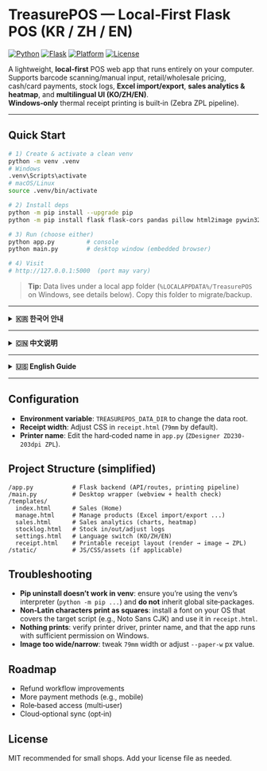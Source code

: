 # TreasurePOS — Local‑First Flask POS (KR / ZH / EN)

[![Python](https://img.shields.io/badge/Python-3.10%2B-blue)](https://www.python.org/)
[![Flask](https://img.shields.io/badge/Flask-2.x-lightgrey)](https://flask.palletsprojects.com/)
[![Platform](https://img.shields.io/badge/Platform-Windows%20%7C%20macOS%20%7C%20Linux-informational)](#)
[![License](https://img.shields.io/badge/License-MIT%20(recommended)-green)](#license)

A lightweight, **local‑first** POS web app that runs entirely on your computer. Supports barcode scanning/manual input, retail/wholesale pricing, cash/card payments, stock logs, **Excel import/export**, **sales analytics & heatmap**, and **multilingual UI (KO/ZH/EN)**.  
**Windows‑only** thermal receipt printing is built‑in (Zebra ZPL pipeline).

---

## Quick Start
```bash
# 1) Create & activate a clean venv
python -m venv .venv
# Windows
.venv\Scripts\activate
# macOS/Linux
source .venv/bin/activate

# 2) Install deps
python -m pip install --upgrade pip
python -m pip install flask flask-cors pandas pillow html2image pywin32

# 3) Run (choose either)
python app.py         # console
python main.py        # desktop window (embedded browser)

# 4) Visit
# http://127.0.0.1:5000  (port may vary)
```

> **Tip:** Data lives under a local app folder (`%LOCALAPPDATA%/TreasurePOS` on Windows, see details below). Copy this folder to migrate/backup.

---

<details>
<summary><b>🇰🇷 한국어 안내</b></summary>

### 개요
TreasurePOS는 로컬에서 실행되는 경량 POS 웹앱입니다. 바코드 스캔/수기 입력, 소매/도매가 전환, 결제수단(현금/카드) 선택, 재고 입·출고 기록, 매출 통계/히트맵, Excel Import/Export, 언어 전환(한국어/中文/English)을 지원합니다.

### 🔶 주요 특장점 (Highlights)
- **영수증 폭 고정 79mm (≈624px @ 203dpi)** — 기본값 79mm. `receipt.html`의 CSS에서 손쉽게 변경 가능합니다.
  ```css
  :root { --paper-w: 624px; }   /* ≈79mm @203dpi */
  .receipt { width: 79mm; }     /* mm 단위도 직접 사용 가능 */
  ```
- **기본 프린터: Zebra ZD230** — `app.py`에 프린터 이름이 하드코딩되어 있습니다. 환경에 맞게 수정하면 다른 Zebra/열감열 프린터도 동작합니다.
  ```python
  printer_name = "ZDesigner ZD230-203dpi ZPL"
  ```
- **Zebra 언어팩(다국어 폰트) 불필요** — `receipt.html`을 이미지로 렌더링 후 ZPL 그래픽으로 전송하므로, OS에 해당 언어 폰트만 설치되어 있으면 **한/중/영 등 유니코드 텍스트를 그대로 출력**합니다. 현재 샘플은 한국어이며, `receipt.html`을 수정해 **임의의 언어**로 변경 가능.
- **설정 페이지에서 UI 언어 전환** — Settings에서 한국어/中文/English 즉시 전환.

### 주요 화면
- **판매(홈)**: 스캔/수기 입력, 검색/카테고리, 장바구니, 소매/도매가, 현금/카드 결제, 잔돈/영수증 출력  
- **상품관리**: Excel Import/Export, 이미지, 단종/품절, 카테고리·사이즈 정규화(pants→bottom 자동 보정)  
- **매출**: 기간/결제수단 필터, 일/주/월/년 집계, Top10, 요일×시간 히트맵, 환불/삭제  
- **입출고**: 날짜/바코드별 입고/출고/조정 기록, 내보내기  
- **설정**: 언어 전환(한국어/English/中文)

### 설치
```bash
python -m pip install flask flask-cors pandas pillow html2image pywin32
```

### 실행
```bash
python app.py      # 개발 콘솔
python main.py     # 데스크탑 창(내장 브라우저)
```

### 데이터 경로
- Windows: `%LOCALAPPDATA%/TreasurePOS`  
- macOS: `~/Library/Application Support/TreasurePOS`  
- Linux: `~/.local/share/treasurepos`  
- 환경변수 `TREASUREPOS_DATA_DIR`로 변경 가능

### Excel Import/Export
- **Export**: `상품관리 → 내보내기` (Excel/CSV)
- **Import**: `상품관리 → 가져오기` (권장 열)
  ```text
  barcode, name, price, wholesale_price, qty, category, size, status, image
  ```
- 카테고리 보정: `pants` → `bottom` 자동 정규화

### 매출 분석
- 일/주/월/년 집계, Top10, 요일×시간 히트맵
- 결제수단(현금/카드) 필터 및 CSV/Excel 내보내기

### 영수증 출력(Windows)
- ZPL 호환 프린터(예: Zebra ZD230) 권장
- 드라이버 설치 후 코드의 프린터 이름을 환경에 맞게 수정
- 결제 완료 후 **영수증 출력** 버튼 클릭

</details>

---

<details>
<summary><b>🇨🇳 中文说明</b></summary>

### 简介
TreasurePOS 是一款**本地运行**的轻量级 POS 网页应用。支持条码扫描/手输、零售价/批发价切换、付款方式（现金/刷卡）、库存出入库记录、销售统计与热力图、Excel 导入/导出，以及多语言（韩/中/英）切换。

### 🔶 亮点 (Highlights)
- **票据宽度固定 79mm（≈624px @ 203dpi）** — 默认 79mm，可在 `receipt.html` 的 CSS 里修改：
  ```css
  :root { --paper-w: 624px; }   /* ≈79mm @203dpi */
  .receipt { width: 79mm; }     /* 也可直接使用毫米单位 */
  ```
- **默认打印机：Zebra ZD230** — `app.py` 里硬编码打印机名称。按实际环境调整即可兼容其他 Zebra/热敏机。
  ```python
  printer_name = "ZDesigner ZD230-203dpi ZPL"
  ```
- **无需购买 Zebra 语言包** — 小票由 `receipt.html` 渲染为图片，再以 ZPL 图像方式发送；只要系统装有相应字体，就能直接打印 **中/韩/英等任意 Unicode 文本**。当前示例为韩文，可在 `receipt.html` 修改文本/字体以支持 **任意语言**。
- **设置页切换 UI 语言** — Settings 页面可在 中文 / 한국어 / English 之间一键切换。

### 页面
- **销售（首页）**：扫描/手输、搜索与分类、购物车、零售/批发价、现金/刷卡、找零与打印小票  
- **商品管理**：Excel 导入/导出、图片、售罄/下架、类别/尺码统一（pants→bottom 自动矫正）  
- **销售**：按时间/方式筛选，日/周/月/年汇总，Top10，星期×小时热力图，退款/删除  
- **出入库**：按日期/条码查询入库/出库/调整，导出  
- **设置**：语言切换（한국어/English/中文）

### 安装
```bash
python -m pip install flask flask-cors pandas pillow html2image pywin32
```

### 运行
```bash
python app.py      # 控制台
python main.py     # 桌面窗口（内置浏览器）
```

### 数据目录
- Windows：`%LOCALAPPDATA%/TreasurePOS`  
- macOS：`~/Library/Application Support/TreasurePOS`  
- Linux：`~/.local/share/treasurepos`  
- 也可用环境变量 `TREASUREPOS_DATA_DIR` 指定

### Excel 导入/导出
- **导出**：商品管理 → 导出（Excel/CSV）  
- **导入**：上传 Excel（建议列）
  ```text
  barcode, name, price, wholesale_price, qty, category, size, status, image
  ```
- 类别统一：`pants` → `bottom` 自动处理

### 销售统计
- 按 日/周/月/年 聚合，Top10，星期×小时热力图  
- 按支付方式筛选（现金/刷卡），导出 CSV/Excel

### 打印小票（Windows）
- 推荐 ZPL 协议热敏机（如 Zebra ZD230）  
- 安装驱动后在代码中修改打印机名称  
- 结账后点击 **打印小票**

</details>

---

<details>
<summary><b>🇺🇸 English Guide</b></summary>

### Overview
TreasurePOS is a **local‑first** Flask POS web app with barcode/manual input, retail/wholesale toggle, cash/card payments, stock in/out logs, sales analytics & heatmap, Excel import/export, and multilingual UI (KO/ZH/EN).

### 🔶 Highlights
- **Receipt width set to 79 mm (≈624 px @ 203 dpi)** — 79 mm by default; change it in `receipt.html` CSS:
  ```css
  :root { --paper-w: 624px; }   /* ≈79mm @203dpi */
  .receipt { width: 79mm; }
  ```
- **Default printer: Zebra ZD230** — Printer name is hard‑coded in `app.py`. Adjust to match your environment for other Zebra/thermal printers.
  ```python
  printer_name = "ZDesigner ZD230-203dpi ZPL"
  ```
- **No Zebra language pack required** — The receipt is rendered from `receipt.html` to an image, then sent as a ZPL graphic; with proper OS fonts installed, **any Unicode text** (KO/ZH/EN, etc.) prints correctly. Current sample strings are Korean—edit `receipt.html` to switch to **any language**.
- **In‑app language switch** — Use **Settings** to toggle KO/ZH/EN on the fly.

### Pages
- **Sales (Home)**, **Manage**, **Sales**, **Stock Log**, **Settings** — search, categories, cart, retail/wholesale, payments, analytics/heatmap, Excel import/export, language switch.

### Installation
```bash
python -m pip install flask flask-cors pandas pillow html2image pywin32
```

### Run
```bash
python app.py      # dev console
python main.py     # desktop window (embedded browser)
```

### Data location
- Windows: `%LOCALAPPDATA%/TreasurePOS`
- macOS: `~/Library/Application Support/TreasurePOS`
- Linux: `~/.local/share/treasurepos`
- Override with `TREASUREPOS_DATA_DIR`

### Excel Import/Export
- **Export** from Manage page (Excel/CSV)
- **Import** Excel with columns:
  ```text
  barcode, name, price, wholesale_price, qty, category, size, status, image
  ```
- Category normalization: `pants` → `bottom`

### Sales analytics
- Aggregations by day/week/month/year, Top10, weekday×hour heatmap; filter by payment type; export CSV/Excel

### Receipt printing (Windows)
- ZPL‑compatible printer recommended (e.g., Zebra ZD230); install driver and update printer name; click **Print Receipt** after checkout.

</details>

---

## Configuration
- **Environment variable**: `TREASUREPOS_DATA_DIR` to change the data root.
- **Receipt width**: Adjust CSS in `receipt.html` (`79mm` by default).
- **Printer name**: Edit the hard‑coded name in `app.py` (`ZDesigner ZD230-203dpi ZPL`).

## Project Structure (simplified)
```
/app.py           # Flask backend (API/routes, printing pipeline)
/main.py          # Desktop wrapper (webview + health check)
/templates/
  index.html      # Sales (Home)
  manage.html     # Manage products (Excel import/export ...)
  sales.html      # Sales analytics (charts, heatmap)
  stocklog.html   # Stock in/out/adjust logs
  settings.html   # Language switch (KO/ZH/EN)
  receipt.html    # Printable receipt layout (render → image → ZPL)
/static/          # JS/CSS/assets (if applicable)
```

## Troubleshooting
- **Pip uninstall doesn’t work in venv**: ensure you’re using the venv’s interpreter (`python -m pip ...`) and **do not** inherit global site‑packages.
- **Non‑Latin characters print as squares**: install a font on your OS that covers the target script (e.g., Noto Sans CJK) and use it in `receipt.html`.
- **Nothing prints**: verify printer driver, printer name, and that the app runs with sufficient permission on Windows.
- **Image too wide/narrow**: tweak `79mm` width or adjust `--paper-w` px value.

## Roadmap
- Refund workflow improvements
- More payment methods (e.g., mobile)
- Role‑based access (multi‑user)
- Cloud‑optional sync (opt‑in)

## License
MIT recommended for small shops. Add your license file as needed.